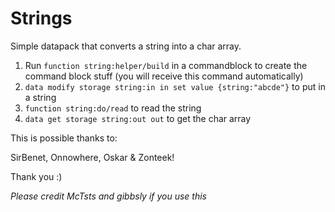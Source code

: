 # Strings
Simple datapack that converts a string into a char array.


1. Run `function string:helper/build` in a commandblock to create the command block stuff (you will receive this command automatically)
2. `data modify storage string:in in set value {string:"abcde"}` to put in a string
3. `function string:do/read` to read the string
4. `data get storage string:out out` to get the char array


This is possible thanks to:

SirBenet, Onnowhere, Oskar & Zonteek!

Thank you :)


*Please credit McTsts and gibbsly if you use this*
